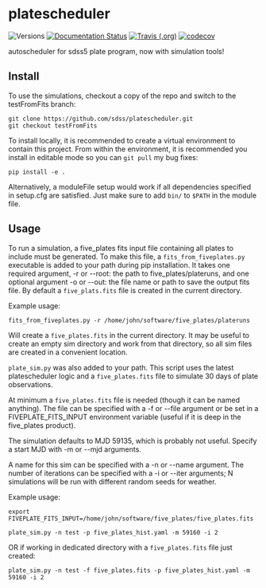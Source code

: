 # platescheduler

![Versions](https://img.shields.io/badge/python->3.7-blue)
[![Documentation Status](https://readthedocs.org/projects/sdss-platescheduler/badge/?version=latest)](https://sdss-platescheduler.readthedocs.io/en/latest/?badge=latest)
[![Travis (.org)](https://img.shields.io/travis/sdss/platescheduler)](https://travis-ci.org/sdss/platescheduler)
[![codecov](https://codecov.io/gh/sdss/platescheduler/branch/master/graph/badge.svg)](https://codecov.io/gh/sdss/platescheduler)

autoscheduler for sdss5 plate program, now with simulation tools!

## Install

To use the simulations, checkout a copy of the repo and switch to the testFromFits branch:

    git clone https://github.com/sdss/platescheduler.git 
    git checkout testFromFits

To install locally, it is recommended to create a virtual environment to contain this project. From within the environment, it is recommended you install in editable mode so you can `git pull` my bug fixes:

    pip install -e .

Alternatively, a moduleFile setup would work if all dependencies specified in setup.cfg are satisfied. Just make sure to add `bin/` to `$PATH` in the module file.

## Usage

To run a simulation, a five_plates fits input file containing all plates to include must be generated. To make this file, a `fits_from_fiveplates.py` executable is added to your path during pip installation. It takes one required argument, -r or --root: the path to five_plates/plateruns, and one optional argument -o or --out: the file name or path to save the output fits file. By default a `five_plats.fits` file is created in the current directory. 

Example usage:

    fits_from_fiveplates.py -r /home/john/software/five_plates/plateruns 

Will create a `five_plates.fits` in the current directory. It may be useful to create an empty sim directory and work from that directory, so all sim files are created in a convenient location.

`plate_sim.py` was also added to your path. This script uses the latest platescheduler logic and a `five_plates.fits` file to simulate 30 days of plate observations. 

At minimum a `five_plates.fits` file is needed (though it can be named anything). The file can be specified with a -f or --file argument or be set in a FIVEPLATE_FITS_INPUT environment variable (useful if it is deep in the five_plates product). 

The simulation defaults to MJD 59135, which is probably not useful. Specify a start MJD with -m or --mjd arguments. 

A name for this sim can be specified with a -n or --name argument. The number of iterations can be specified with a -i or --iter arguments; N simulations will be run with different random seeds for weather. 

Example usage:
    
    export FIVEPLATE_FITS_INPUT=/home/john/software/five_plates/five_plates.fits

    plate_sim.py -n test -p five_plates_hist.yaml -m 59160 -i 2

OR if working in dedicated directory with a `five_plates.fits` file just created:

    plate_sim.py -n test -f five_plates.fits -p five_plates_hist.yaml -m 59160 -i 2

